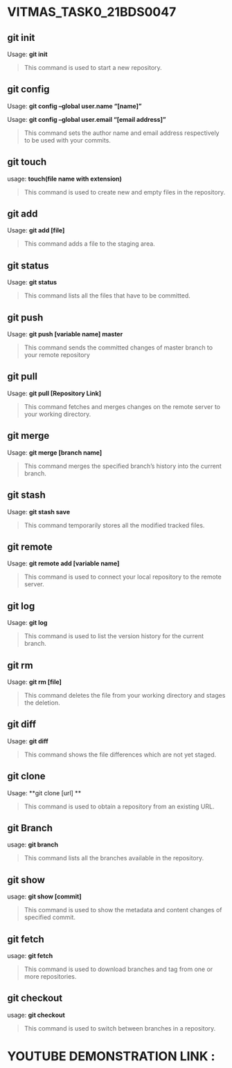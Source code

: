# VITMAS_TASK0_21BDS0047

## git init
Usage: **git init**

>This command is used to start a new repository.

## git config
Usage: **git config –global user.name “[name]”**

Usage: **git config –global user.email “[email address]”** 

>This command sets the author name and email address respectively to be used with your commits.

## git touch
usage: **touch(file name with extension)**

>This command is used to create new and empty files in the repository.

## git add
Usage: **git add [file]**  

>This command adds a file to the staging area.

## git status
Usage: **git status** 

>This command lists all the files that have to be committed.

## git push
Usage: **git push [variable name] master**

>This command sends the committed changes of master branch to your remote repository

## git pull
Usage: **git pull [Repository Link]**

>This command fetches and merges changes on the remote server to your working directory.

## git merge
Usage: **git merge [branch name]**

>This command merges the specified branch’s history into the current branch.

## git stash
Usage: **git stash save**  

>This command temporarily stores all the modified tracked files.

## git remote
Usage: **git remote add [variable name]**

>This command is used to connect your local repository to the remote server.

## git log
Usage: **git log**  

>This command is used to list the version history for the current branch.

## git rm
Usage: **git rm [file]**

>This command deletes the file from your working directory and stages the deletion.

## git diff
Usage: **git diff**

>This command shows the file differences which are not yet staged.

## git clone
Usage: **git clone [url] **

>This command is used to obtain a repository from an existing URL.

## git Branch
usage: **git branch**

>This command lists all the branches available in the repository.

## git show 
usage:  **git show [commit]**

>This command is used to show the metadata and content changes of specified commit.

## git fetch 
usage: **git fetch<repo URL>**

>This command is used to download branches and tag from one or more repositories.  
  
## git checkout
usage: **git checkout<branch name>**
  
>This command is used to switch between branches in a repository.
  
# YOUTUBE DEMONSTRATION LINK :

   
  






